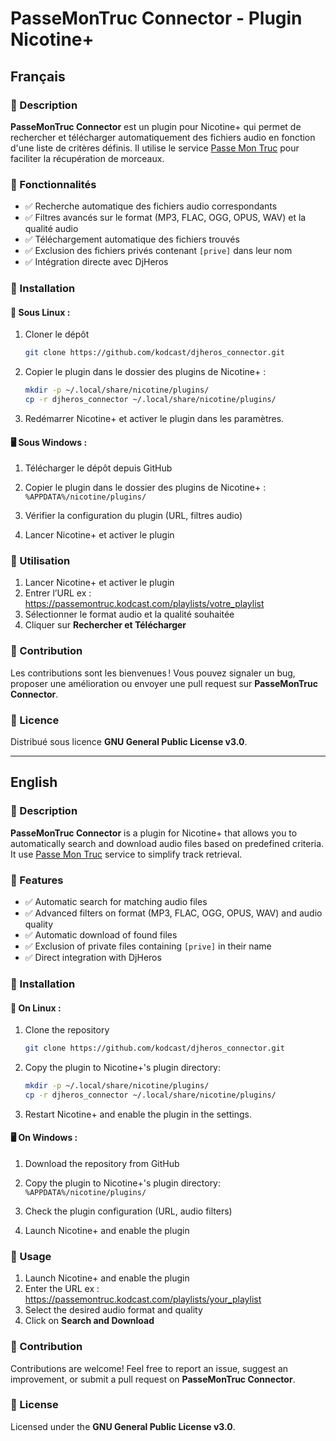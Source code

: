 # PasseMonTruc Connector - Plugin Nicotine+

## Français

### 📌 Description

**PasseMonTruc Connector** est un plugin pour Nicotine+ qui permet de rechercher et télécharger automatiquement des fichiers audio en fonction d'une liste de critères définis. Il utilise le service [Passe Mon Truc](https://passemontruc.kodcast.com)  pour faciliter la récupération de morceaux.

### 🚀 Fonctionnalités

- ✅ Recherche automatique des fichiers audio correspondants
- ✅ Filtres avancés sur le format (MP3, FLAC, OGG, OPUS, WAV) et la qualité audio
- ✅ Téléchargement automatique des fichiers trouvés
- ✅ Exclusion des fichiers privés contenant `[prive]` dans leur nom
- ✅ Intégration directe avec DjHeros

### 🔧 Installation

#### 🐧 Sous Linux :

1. Cloner le dépôt
    ```bash
    git clone https://github.com/kodcast/djheros_connector.git
    ```

2. Copier le plugin dans le dossier des plugins de Nicotine+ :
    ```bash
    mkdir -p ~/.local/share/nicotine/plugins/
    cp -r djheros_connector ~/.local/share/nicotine/plugins/
    ```

3. Redémarrer Nicotine+ et activer le plugin dans les paramètres.

#### 🖥️ Sous Windows :

1. Télécharger le dépôt depuis GitHub

2. Copier le plugin dans le dossier des plugins de Nicotine+ : `%APPDATA%/nicotine/plugins/`

3. Vérifier la configuration du plugin (URL, filtres audio)

4. Lancer Nicotine+ et activer le plugin

### 🎯 Utilisation

1. Lancer Nicotine+ et activer le plugin
2. Entrer l’URL ex : https://passemontruc.kodcast.com/playlists/votre_playlist
3. Sélectionner le format audio et la qualité souhaitée
4. Cliquer sur **Rechercher et Télécharger**

### 🤝 Contribution

Les contributions sont les bienvenues ! Vous pouvez signaler un bug, proposer une amélioration ou envoyer une pull request sur **PasseMonTruc Connector**.

### 📜 Licence

Distribué sous licence **GNU General Public License v3.0**.

---

## English

### 📌 Description

**PasseMonTruc Connector** is a plugin for Nicotine+ that allows you to automatically search and download audio files based on predefined criteria. It use [Passe Mon Truc](https://passemontruc.kodcast.com) service to simplify track retrieval.

### 🚀 Features

- ✅ Automatic search for matching audio files
- ✅ Advanced filters on format (MP3, FLAC, OGG, OPUS, WAV) and audio quality
- ✅ Automatic download of found files
- ✅ Exclusion of private files containing `[prive]` in their name
- ✅ Direct integration with DjHeros

### 🔧 Installation

#### 🐧 On Linux :

1. Clone the repository
    ```bash
    git clone https://github.com/kodcast/djheros_connector.git
    ```

2. Copy the plugin to Nicotine+'s plugin directory:
    ```bash
    mkdir -p ~/.local/share/nicotine/plugins/
    cp -r djheros_connector ~/.local/share/nicotine/plugins/
    ```

3. Restart Nicotine+ and enable the plugin in the settings.

#### 🖥️ On Windows :

1. Download the repository from GitHub

2. Copy the plugin to Nicotine+'s plugin directory: `%APPDATA%/nicotine/plugins/`

3. Check the plugin configuration (URL, audio filters)

4. Launch Nicotine+ and enable the plugin

### 🎯 Usage

1. Launch Nicotine+ and enable the plugin
2. Enter the URL ex : https://passemontruc.kodcast.com/playlists/your_playlist
3. Select the desired audio format and quality
4. Click on **Search and Download**

### 🤝 Contribution

Contributions are welcome! Feel free to report an issue, suggest an improvement, or submit a pull request on **PasseMonTruc Connector**.

### 📜 License

Licensed under the **GNU General Public License v3.0**.
